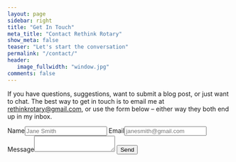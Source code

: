 ```yaml
---
layout: page
sidebar: right
title: "Get In Touch"
meta_title: "Contact Rethink Rotary"
show_meta: false
teaser: "Let's start the conversation"
permalink: "/contact/"
header:
   image_fullwidth: "window.jpg"
comments: false
---
```

If you have questions, suggestions, want to submit a blog post, or just want to chat. The best way to get in touch is to email me at <a mailto="rethinkrotary@gmail.com">rethinkrotary@gmail.com</a>, or use the form below – either way they both end up in my inbox. 


<form action="//formspree.io/rethinkrotary@gmail.com"
      method="POST">
    <label>Name<input type="text" name="name" placeholder="Jane Smith"></label>
    <label>Email<input type="email" name="_replyto" placeholder="janesmith@gmail.com"></label>
    <label>Message<textarea name="message"></textarea></label>
    <!-- This link is the page the user is forwarded to after submission
    We can set this up once we know the permanent domain name.
    <input type="hidden" name="_next" value="//site.io/thanks.html" /> -->
    <input type="submit" value="Send" class='medium button radius'>
</form>
